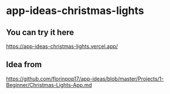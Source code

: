 # app-ideas-christmas-lights

## You can try it here
https://app-ideas-christmas-lights.vercel.app/

## Idea from 
https://github.com/florinpop17/app-ideas/blob/master/Projects/1-Beginner/Christmas-Lights-App.md

